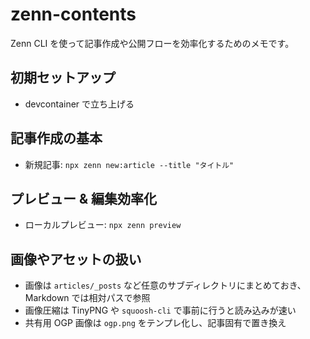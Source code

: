 # zenn-contents

Zenn CLI を使って記事作成や公開フローを効率化するためのメモです。

## 初期セットアップ

- devcontainer で立ち上げる

## 記事作成の基本

- 新規記事: `npx zenn new:article --title "タイトル"`

## プレビュー & 編集効率化

- ローカルプレビュー: `npx zenn preview`

## 画像やアセットの扱い

- 画像は `articles/_posts` など任意のサブディレクトリにまとめておき、Markdown では相対パスで参照
- 画像圧縮は TinyPNG や `squoosh-cli` で事前に行うと読み込みが速い
- 共有用 OGP 画像は `ogp.png` をテンプレ化し、記事固有で置き換え
